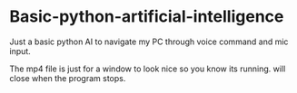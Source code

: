 # Basic-python-artificial-intelligence
Just a basic python AI to navigate my PC through voice command and mic input.

The mp4 file is just for a window to look nice so you know its running. will close when the program stops.
